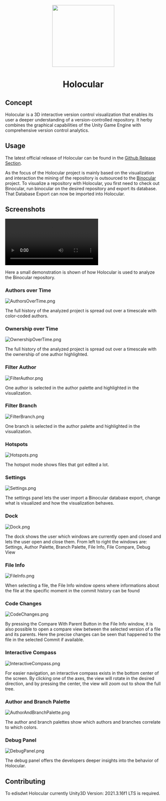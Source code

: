 <p align="center">
<img src="Assets/Icon/Icon.png" width="200"/>
</p>
<h1 align="center">Holocular</h1>

## Concept
Holocular is a 3D interactive version control visualization that enables its user a deeper
understanding of a version-controlled repository.
It herby combines the graphical capabilities of the Unity Game Engine with comprehensive version
 control analytics.

## Usage
The latest official release of Holocular can be found in the [Github Release Section](https://github.com/INSO-World/Holocular/releases/latest).

As the focus of the Holocular project is mainly based on the visualization and interaction the mining
of the repository is outsourced to the [Binocular](https://github.com/INSO-World/Binocular/tree/develop)
project.
To visualize a repository with Holocular, you first need to check out Binocular, run binocular on
the desired repository and export its database.
That Database Export can now be imported into Holocular.

## Screenshots

![Demo Video.mp4](ScreenshotsAndVideos/Videos/Demo%20Video.mp4)

Here a small demonstration is shown of how Holocular is used to analyze the Binocular repository.

### Authors over Time
![AuthorsOverTime.png](ScreenshotsAndVideos/Screenshots/AuthorsOverTime.png)

The full history of the analyzed project is spread out over a timescale with color-coded authors.

### Ownership over Time
![OwnershipOverTime.png](ScreenshotsAndVideos/Screenshots/OwnershipOverTime.png)

The full history of the analyzed project is spread out over a timescale with the ownership
of one author highlighted.

### Filter Author
![FilterAuthor.png](ScreenshotsAndVideos/Screenshots/FilterAuthor.png)

One author is selected in the author palette and highlighted in the visualization.

### Filter Branch
![FilterBranch.png](ScreenshotsAndVideos/Screenshots/FilterBranch.png)

One branch is selected in the author palette and highlighted in the visualization.

### Hotspots
![Hotspots.png](ScreenshotsAndVideos/Screenshots/Hotspots.png)

The hotspot mode shows files that got edited a lot.

### Settings
![Settings.png](ScreenshotsAndVideos/Screenshots/Settings.png)

The settings panel lets the user import a Binocular database export, change what is visualized
and how the visualization behaves.

### Dock
![Dock.png](ScreenshotsAndVideos/Screenshots/Dock.png)

The dock shows the user which windows are currently open and closed and lets the user open
and close them. From left to right the windows are: Settings, Author Palette, Branch Palette,
File Info, File Compare, Debug View

### File Info
![FileInfo.png](ScreenshotsAndVideos/Screenshots/FileInfo.png)

When selecting a file, the File Info window opens where informations about the file at the
specific moment in the commit history can be found

### Code Changes
![CodeChanges.png](ScreenshotsAndVideos/Screenshots/CodeChanges.png)

By pressing the Compare With Parent Button in the File Info window, it is also possible to open
a compare view between the selected version of a file and its parents.
Here the precise changes can be seen that happened to the file in the selected Commit
if available.

### Interactive Compass
![InteractiveCompass.png](ScreenshotsAndVideos/Screenshots/InteractiveCompass.png)

For easier navigation, an interactive compass exists in the bottom center of the screen.
By clicking one of the axes, the view will rotate in the desired direction, and by pressing the 
 center, the view will zoom out to show the full tree.

### Author and Branch Palette
![AuthorAndBranchPalette.png](ScreenshotsAndVideos/Screenshots/AuthorAndBranchPalette.png)

The author and branch palettes show which authors and branches correlate to which colors.

### Debug Panel
![DebugPanel.png](ScreenshotsAndVideos/Screenshots/DebugPanel.png)

The debug panel offers the developers deeper insights into the behavior of Holocular.

## Contributing
To edisdwt Holocular currently Unity3D Version: 2021.3.16f1 LTS is required.